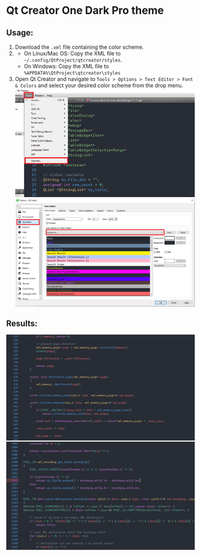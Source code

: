 # Qt Creator One Dark Pro theme
## Usage:
1. Download the `.xml` file containing the color scheme.
2. 
    - On Linux/Mac OS: Copy the XML file to `~/.config/QtProject/qtcreator/styles`.
    - On Windows: Copy the XML file to `%APPDATA%\QtProject\qtcreator\styles`
3. Open Qt Creator and navigate to `Tools > Options > Text Editor > Font & Colors` and select your desired color scheme from the drop menu.
![](img/tool_options.png "Select Tool -> Options")
![](img/onedarkpro.png "Select Text Editor -> Font & Colors")

## Results:
![](img/result1.png "Result")
![](img/result2.png "Result")
